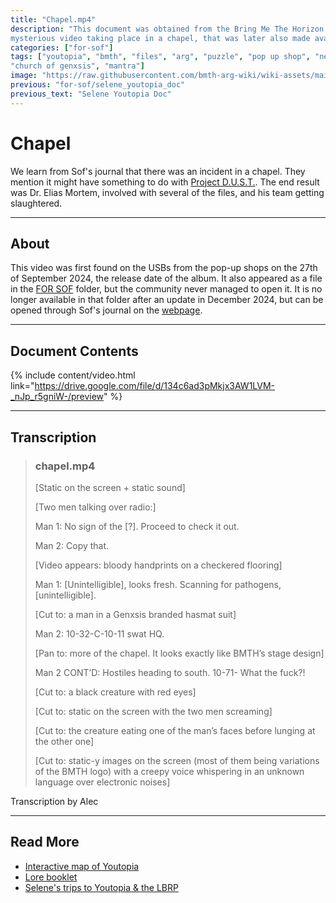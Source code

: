 ```yaml
---
title: "Chapel.mp4"
description: "This document was obtained from the Bring Me The Horizon pop-up shops all over the world. It's a 
mysterious video taking place in a chapel, that was later also made available on the website."
categories: ["for-sof"]
tags: ["youtopia", "bmth", "files", "arg", "puzzle", "pop up shop", "nex gen", "usb", "biohazard", "chapel", 
"church of genxsis", "mantra"]
image: "https://raw.githubusercontent.com/bmth-arg-wiki/wiki-assets/main/files/chapel/doc-preview.png"
previous: "for-sof/selene_youtopia_doc"
previous_text: "Selene Youtopia Doc"
---
```

# Chapel

We learn from Sof's journal that there was an incident in a chapel. They mention it might have something to do with 
[Project D.U.S.T.](project_dust). The end result was Dr. Elias Mortem, involved with several of the files, and his team 
getting slaughtered.

***

## About

This video was first found on the USBs from the pop-up shops on the 27th of September 2024, the release date of the album. 
It also appeared as a file in the [FOR SOF](for-sof#for-sof) folder, 
but the community never managed to open it. It is no longer available in that folder after an update in December 2024, 
but can be opened through Sof's journal on the [webpage](../webpage).

***

## Document Contents

{% include content/video.html link="https://drive.google.com/file/d/134c6ad3pMkjx3AW1LVM-_nJp_r5gniW-/preview" %}

***

## Transcription

> ### chapel.mp4
> [Static on the screen + static sound]
> 
> [Two men talking over radio:]
>
> Man 1: No sign of the [?]. Proceed to check it out.
>
> Man 2: Copy that.
>
> [Video appears: bloody handprints on a checkered flooring]
>
> Man 1: [Unintelligible], looks fresh. Scanning for pathogens, [unintelligible].
>
> [Cut to: a man in a Genxsis branded hasmat suit]
>
> Man 2: 10-32-C-10-11 swat HQ.
>
> [Pan to: more of the chapel. It looks exactly like BMTH’s stage design]
>
> Man 2 CONT’D: Hostiles heading to south. 10-71- What the fuck?!
>
> [Cut to: a black creature with red eyes]
>
> [Cut to: static on the screen with the two men screaming]
>
> [Cut to: the creature eating one of the man’s faces before lunging at the other one]
>
> [Cut to: static-y images on the screen (most of them being variations of the BMTH logo) with a creepy voice whispering 
> in an unknown language over electronic noises]

Transcription by Alec

***

## Read More

- [Interactive map of Youtopia](../map)
- [Lore booklet](../lore/booklet)
- [Selene's trips to Youtopia & the LBRP](selene_youtopia_doc)
